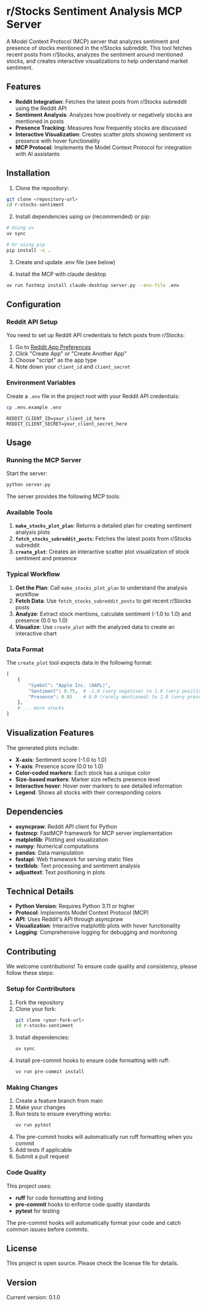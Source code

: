 # r/Stocks Sentiment Analysis MCP Server

A Model Context Protocol (MCP) server that analyzes sentiment and presence of stocks mentioned in the r/Stocks subreddit. This tool fetches recent posts from r/Stocks, analyzes the sentiment around mentioned stocks, and creates interactive visualizations to help understand market sentiment.

## Features

- **Reddit Integration**: Fetches the latest posts from r/Stocks subreddit using the Reddit API
- **Sentiment Analysis**: Analyzes how positively or negatively stocks are mentioned in posts
- **Presence Tracking**: Measures how frequently stocks are discussed
- **Interactive Visualization**: Creates scatter plots showing sentiment vs presence with hover functionality
- **MCP Protocol**: Implements the Model Context Protocol for integration with AI assistants

## Installation

1. Clone the repository:

```bash
git clone <repository-url>
cd r-stocks-sentiment
```

2. Install dependencies using uv (recommended) or pip:

```bash
# Using uv
uv sync

# Or using pip
pip install -e .
```

3. Create and update .env file (see below)

4. Install the MCP with claude desktop

```bash
uv run fastmcp install claude-desktop server.py --env-file .env
```

## Configuration

### Reddit API Setup

You need to set up Reddit API credentials to fetch posts from r/Stocks:

1. Go to [Reddit App Preferences](https://www.reddit.com/prefs/apps)
2. Click "Create App" or "Create Another App"
3. Choose "script" as the app type
4. Note down your `client_id` and `client_secret`

### Environment Variables

Create a `.env` file in the project root with your Reddit API credentials:

```bash
cp .env.example .env
```

```env
REDDIT_CLIENT_ID=your_client_id_here
REDDIT_CLIENT_SECRET=your_client_secret_here
```

## Usage

### Running the MCP Server

Start the server:

```bash
python server.py
```

The server provides the following MCP tools:

### Available Tools

1. **`make_stocks_plot_plan`**: Returns a detailed plan for creating sentiment analysis plots
2. **`fetch_stocks_subreddit_posts`**: Fetches the latest posts from r/Stocks subreddit
3. **`create_plot`**: Creates an interactive scatter plot visualization of stock sentiment and presence

### Typical Workflow

1. **Get the Plan**: Call `make_stocks_plot_plan` to understand the analysis workflow
2. **Fetch Data**: Use `fetch_stocks_subreddit_posts` to get recent r/Stocks posts
3. **Analyze**: Extract stock mentions, calculate sentiment (-1.0 to 1.0) and presence (0.0 to 1.0)
4. **Visualize**: Use `create_plot` with the analyzed data to create an interactive chart

### Data Format

The `create_plot` tool expects data in the following format:

```python
[
    {
        "Symbol": "Apple Inc. (AAPL)",
        "Sentiment": 0.75,  # -1.0 (very negative) to 1.0 (very positive)
        "Presence": 0.85    # 0.0 (rarely mentioned) to 1.0 (very present)
    },
    # ... more stocks
]
```

## Visualization Features

The generated plots include:

- **X-axis**: Sentiment score (-1.0 to 1.0)
- **Y-axis**: Presence score (0.0 to 1.0)
- **Color-coded markers**: Each stock has a unique color
- **Size-based markers**: Marker size reflects presence level
- **Interactive hover**: Hover over markers to see detailed information
- **Legend**: Shows all stocks with their corresponding colors

## Dependencies

- **asyncpraw**: Reddit API client for Python
- **fastmcp**: FastMCP framework for MCP server implementation
- **matplotlib**: Plotting and visualization
- **numpy**: Numerical computations
- **pandas**: Data manipulation
- **fastapi**: Web framework for serving static files
- **textblob**: Text processing and sentiment analysis
- **adjusttext**: Text positioning in plots

## Technical Details

- **Python Version**: Requires Python 3.11 or higher
- **Protocol**: Implements Model Context Protocol (MCP)
- **API**: Uses Reddit's API through asyncpraw
- **Visualization**: Interactive matplotlib plots with hover functionality
- **Logging**: Comprehensive logging for debugging and monitoring

## Contributing

We welcome contributions! To ensure code quality and consistency, please follow these steps:

### Setup for Contributors

1. Fork the repository
2. Clone your fork:
   ```bash
   git clone <your-fork-url>
   cd r-stocks-sentiment
   ```
3. Install dependencies:
   ```bash
   uv sync
   ```
4. Install pre-commit hooks to ensure code formatting with ruff:
   ```bash
   uv run pre-commit install
   ```

### Making Changes

1. Create a feature branch from main
2. Make your changes
3. Run tests to ensure everything works:
   ```bash
   uv run pytest
   ```
4. The pre-commit hooks will automatically run ruff formatting when you commit
5. Add tests if applicable
6. Submit a pull request

### Code Quality

This project uses:

- **ruff** for code formatting and linting
- **pre-commit** hooks to enforce code quality standards
- **pytest** for testing

The pre-commit hooks will automatically format your code and catch common issues before commits.

## License

This project is open source. Please check the license file for details.

## Version

Current version: 0.1.0
